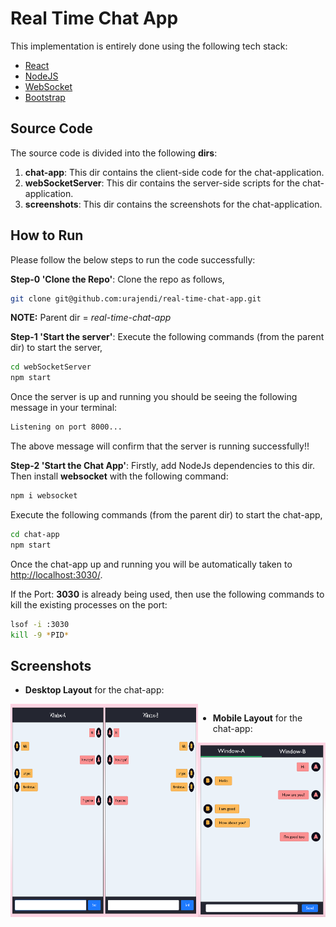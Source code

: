 # Real Time Chat App

This implementation is entirely done using the following tech stack:

* [React](https://reactjs.org/)
* [NodeJS](https://nodejs.org/en/)
* [WebSocket](https://developer.mozilla.org/en-US/docs/Web/API/WebSocket)
* [Bootstrap](https://getbootstrap.com/)

## Source Code

The source code is divided into the following **dirs**:

1. **chat-app**: This dir contains the client-side code for the chat-application.
2. **webSocketServer**: This dir contains the server-side scripts for the chat-application.
3. **screenshots**: This dir contains the screenshots for the chat-application.

## How to Run

Please follow the below steps to run the code successfully:

**Step-0 'Clone the Repo'**: Clone the repo as follows,
```bash
git clone git@github.com:urajendi/real-time-chat-app.git
```
**NOTE:** Parent dir = _real-time-chat-app_

**Step-1 'Start the server'**: Execute the following commands (from the parent dir) to start the server,
```bash
cd webSocketServer
npm start
```
Once the server is up and running you should be seeing the following message in your terminal:
```bash
Listening on port 8000...
```
The above message will confirm that the server is running successfully!!

**Step-2 'Start the Chat App'**: Firstly, add NodeJs dependencies to this dir. Then install **websocket** with the following command:
```bash
npm i websocket
```

Execute the following commands (from the parent dir) to start the chat-app,
```bash
cd chat-app
npm start
```
Once the chat-app up and running you will be automatically taken to [http://localhost:3030/](http://localhost:3030/).

If the Port: **3030** is already being used, then use the following commands to kill the existing processes on the port:
```bash
lsof -i :3030
kill -9 *PID*
```

## Screenshots

* **Desktop Layout** for the chat-app:
<div style="display:flex; align-item:center;">
    <img width="300" alt="Preview" src="https://github.com/urajendi/realtime-chat-app/blob/main/screenshots/DesktopLayoutV2.png">
<div>

* **Mobile Layout** for the chat-app:
<div style="display:flex; align-item:center;">
    <img width="1777" alt="Preview" src="https://github.com/urajendi/realtime-chat-app/blob/main/screenshots/MobileLayoutV2.png">
</div>
